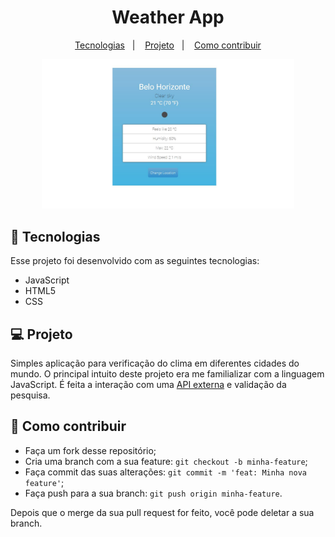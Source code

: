 <h1 align="center">
    Weather App
</h1>

<p align="center">
  <a href="#-tecnologias">Tecnologias</a>&nbsp;&nbsp;&nbsp;|&nbsp;&nbsp;&nbsp;
  <a href="#-projeto">Projeto</a>&nbsp;&nbsp;&nbsp;|&nbsp;&nbsp;&nbsp;
  <a href="#-como-contribuir">Como contribuir</a>
</p>

<p align="center">
  <img alt="Frontend" src=".github/weatherApp.JPG" width="80%">
</p>




## 🚀 Tecnologias

Esse projeto foi desenvolvido com as seguintes tecnologias:

- JavaScript
- HTML5
- CSS

## 💻 Projeto

Simples aplicação para verificação do clima em diferentes cidades do mundo. 
O principal intuito deste projeto era me familializar com a linguagem JavaScript. 
É feita a interação com uma [API externa](https://openweathermap.org/api) e validação da pesquisa.

## 🤔 Como contribuir

- Faça um fork desse repositório;
- Cria uma branch com a sua feature: `git checkout -b minha-feature`;
- Faça commit das suas alterações: `git commit -m 'feat: Minha nova feature'`;
- Faça push para a sua branch: `git push origin minha-feature`.

Depois que o merge da sua pull request for feito, você pode deletar a sua branch.